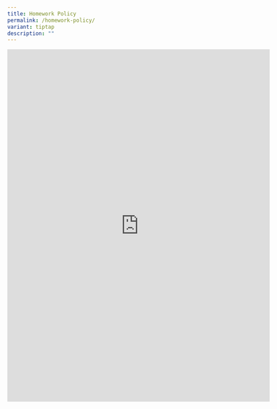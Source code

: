 ```yaml
---
title: Homework Policy
permalink: /homework-policy/
variant: tiptap
description: ""
---
```

<div class="iframe-wrapper">
<iframe height="805" width="600" allowfullscreen="true" frameborder="0" src="https://docs.google.com/presentation/d/e/2PACX-1vT2x3uPsGLWjfN6A0dW3qu0m3ahsksKFXhy_weyNal4FhmHPXGKn8_IAoIkKzNS7w/embed?start=false&amp;loop=false&amp;delayms=15000"></iframe>
</div>
<p></p>
